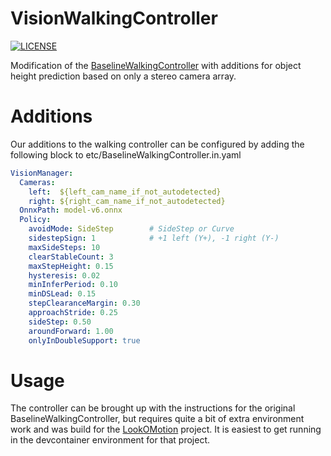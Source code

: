 # VisionWalkingController
[![LICENSE](https://img.shields.io/github/license/isri-aist/BaselineWalkingController)](https://github.com/isri-aist/BaselineWalkingController/blob/master/LICENSE)


Modification of the [BaselineWalkingController](https://github.com/isri-aist/BaselineWalkingController) with additions for object height prediction based on only a stereo camera array.

# Additions
Our additions to the walking controller can be configured by adding the following block to etc/BaselineWalkingController.in.yaml

```yaml
VisionManager:
  Cameras:
    left:  ${left_cam_name_if_not_autodetected}
    right: ${right_cam_name_if_not_autodetected}
  OnnxPath: model-v6.onnx
  Policy:
    avoidMode: SideStep        # SideStep or Curve
    sidestepSign: 1            # +1 left (Y+), -1 right (Y-)
    maxSideSteps: 10
    clearStableCount: 3
    maxStepHeight: 0.15
    hysteresis: 0.02
    minInferPeriod: 0.10
    minDSLead: 0.15
    stepClearanceMargin: 0.30
    approachStride: 0.25
    sideStep: 0.50
    aroundForward: 1.00
    onlyInDoubleSupport: true
```


# Usage
The controller can be brought up with the instructions for the original BaselineWalkingController, but requires quite a bit of extra environment work and was build for the [LookOMotion](https://github.com/tilo-schroeder/LookOMotion) project. It is easiest to get running in the devcontainer environment for that project.

